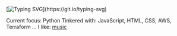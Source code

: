 [![Typing SVG](https://readme-typing-svg.demolab.com/?lines=Hello!+I'm+Bradley.;Welcome+to+my+GitHub!)](https://git.io/typing-svg)

Current focus: Python
Tinkered with: JavaScript, HTML, CSS, AWS, Terraform ...
I like: [music](https://open.spotify.com/user/1132137720?si=eff189baabe946d9)
